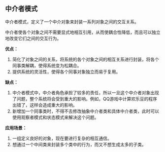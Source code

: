 ## 中介者模式

中介者模式，定义了一个中介对象来封装一系列对象之间的交互关系。

中介者使各个对象之间不需要显式地相互引用，从而使耦合性降低，而且可以独立地改变它们之间的交互行为。

**优点：**

1. 简化了对象之间的关系，将系统的各个对象之间的相互关系进行封装，将各个同事类解耦，使得系统变为松耦合。
2. 提供系统的灵活性，使得各个同事对象独立而易于复用。

**缺点：**

1. 中介者模式中，中介者角色承担了较多的责任，所以一旦这个中介者对象出现了问题，整个系统将会受到重大的影响。例如，QQ游戏中计算欢乐豆的程序出错了，这样会造成重大的影响。
2. 新增加一个同事类时，不得不去修改抽象中介者类和具体中介者类，此时可以使用观察者模式和状态模式来解决这个问题。

**应用场景：**

1. 一组定义良好的对象，现在要进行复杂的相互通信。
2. 想通过一个中间类来封装多个类中的行为，而又不想生成太多的子类。